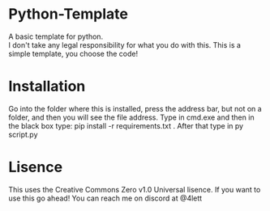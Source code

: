# Python-Template
A basic template for python.                                                                                                                                           
I don't take any legal responsibility for what you do with this. This is a simple template, you choose the code!

# Installation
Go into the folder where this is installed, press the address bar, but not on a folder, and then you will see the file address. Type in cmd.exe and then in the black box type: pip install -r requirements.txt . After that type in py script.py

# Lisence
This uses the Creative Commons Zero v1.0 Universal lisence. If you want to use this go ahead! You can reach me on discord at @4lett
